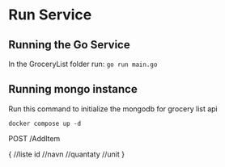 # Run Service


## Running the Go Service
In the GroceryList folder run:
```go run main.go```

## Running mongo instance
Run this command to initialize the mongodb for grocery list api

``docker compose up -d``



POST /AddItem 

{
    //liste id
    //navn 
    //quantaty
    //unit
}